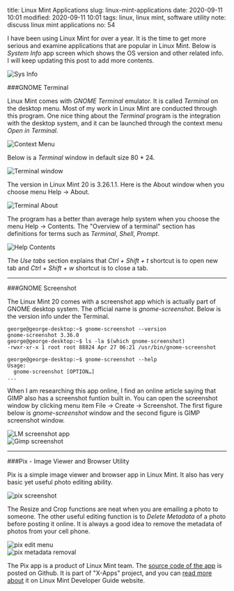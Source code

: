 title: Linux Mint Applications
slug: linux-mint-applications
date: 2020-09-11 10:01
modified: 2020-09-11 10:01
tags: linux, linux mint, software utility
note: discuss linux mint applications
no: 54

I have been using Linux Mint for over a year.  It is the time to get more
serious and examine applications that are popular in Linux Mint. Below is
*System Info* app screen which shows the OS version and other related info.  I
will keep updating this post to add more contents. 

<div style="max-width:800px">
  <img class="img-fluid pb-3" src="/images/lm-apps/sysinfo.png" alt="Sys Info">
</div>

###GNOME Terminal

Linux Mint comes with *GNOME Terminal* emulator. It is called *Terminal* on the
desktop menu. Most of my work in Linux Mint are conducted through this program.
One nice thing about the *Terminal* program is the integration with the desktop 
system, and it can be launched through the context menu *Open in Terminal*. 

<div style="max-width:800px">
  <img class="img-fluid pb-3" src="/images/lm-apps/context-menu.png"
alt="Context Menu">
</div>


Below is a *Terminal* window in default size 80 * 24.

<div style="max-width:800px">
  <img class="img-fluid pb-3" src="/images/lm-apps/terminal.png"
alt="Terminal window">
</div>

The version in Linux Mint 20 is 3.26.1.1. Here is the About window when you
choose menu Help -> About.  

<div style="max-width:800px">
  <img class="img-fluid pb-3" src="/images/lm-apps/terminal-about.png"
alt="Terminal About">
</div>

The program has a better than average help system when you choose the menu Help
-> Contents.  The "Overview of a terminal" section has definitions for terms
such as *Terminal*, *Shell*, *Prompt*. 

<div style="max-width:800px">
  <img class="img-fluid pb-3" src="/images/lm-apps/help-contents.png"
alt="Help Contents">
</div>

The *Use tabs* section explains that *Ctrl + Shift + t* shortcut is to open new
tab and *Ctrl + Shift + w* shortcut is to close a tab. 

<hr/>

###GNOME Screenshot

The Linux Mint 20 comes with a screenshot app which is actually part of GNOME
desktop system. The official name is *gnome-screenshot*. Below is the version
info under the Terminal. 

```
george@george-desktop:~$ gnome-screenshot --version
gnome-screenshot 3.36.0
george@george-desktop:~$ ls -la $(which gnome-screenshot)
-rwxr-xr-x 1 root root 88824 Apr 27 06:21 /usr/bin/gnome-screenshot

george@george-desktop:~$ gnome-screenshot --help
Usage:
  gnome-screenshot [OPTION…]
...

``` 

When I am researching this app online, I find an online article saying that
GIMP also has a screenshot funtion built in.  You can open the screenshot
window by clicking menu item File -> Create -> Screenshot.  The first figure below
is *gnome-screenshot* window and the second figure is GIMP screenshot window. 
 
<div style="max-width:800px">
  <img class="img-fluid pb-3" src="/images/lm-apps/lm-screenshot.png"
alt="LM screenshot app">
</div>

<div style="max-width:800px">
  <img class="img-fluid pb-3" src="/images/lm-apps/Gimp-screenshot.png"
alt="Gimp screenshot">
</div>

<hr/>

###Pix - Image Viewer and Browser Utility

Pix is a simple image viewer and browser app in Linux Mint.  It also has very
basic yet useful photo editing ability.  

<div style="max-width:800px">
  <img class="img-fluid pb-3" src="/images/lm-apps/pix-screen.png"
alt="pix screenshot">
</div>


The Resize and Crop functions are neat when you are emailing a photo to
someone.  The other useful editing function is to *Delete Metadata* of a photo
before posting it online. It is always a good idea to remove the metadata of
photos from your cell phone. 

<div style="max-width:800px">
  <img class="img-fluid pb-3" src="/images/lm-apps/pix-edit.png"
alt="pix edit menu">
</div>

<div style="max-width:800px">
  <img class="img-fluid pb-3" src="/images/lm-apps/pix-metadata.png"
alt="pix metadata removal">
</div>

The Pix app is a product of Linux Mint team.  The 
[source code of the app](https://github.com/linuxmint/pix) 
is posted on Github. It is part of "X-Apps" project, and you can 
[read more about](https://linuxmint-developer-guide.readthedocs.io/en/latest/xapps.html) 
it on Linux Mint Developer Guide website.   

